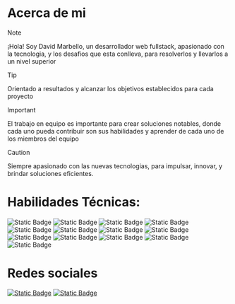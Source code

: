 # Acerca de mi
>[!NOTE]
>¡Hola! Soy David Marbello, un desarrollador web fullstack, apasionado con la tecnologia, y los desafios que esta conlleva, para resolverlos y llevarlos a un nivel superior

>[!TIP]
>Orientado a resultados y alcanzar los objetivos establecidos para cada proyecto

>[!IMPORTANT]
>El trabajo en equipo es importante para crear soluciones notables, donde cada uno pueda contribuir son sus habilidades y aprender de cada uno de los miembros del equipo

>[!CAUTION]
>Siempre apasionado con las nuevas tecnologias, para impulsar, innovar, y brindar soluciones eficientes.


# Habilidades Técnicas: 
####
![Static Badge](https://img.shields.io/badge/Java-ED8B00?style=for-the-badge&logo=openjdk&logoColor=white)
![Static Badge](https://img.shields.io/badge/TypeScript-007ACC?style=for-the-badge&logo=typescript&logoColor=white)
![Static Badge](https://img.shields.io/badge/JavaScript-F7DF1E?style=for-the-badge&logo=javascript&logoColor=black)
![Static Badge](https://img.shields.io/badge/Node.js-43853D?style=for-the-badge&logo=node.js&logoColor=white)
![Static Badge](https://img.shields.io/badge/PostgreSQL-316192?style=for-the-badge&logo=postgresql&logoColor=white)
![Static Badge](https://img.shields.io/badge/MongoDB-4EA94B?style=for-the-badge&logo=mongodb&logoColor=white)
![Static Badge](https://img.shields.io/badge/Express.js-404D59?style=for-the-badge)
![Static Badge](https://img.shields.io/badge/HTML-239120?style=for-the-badge&logo=html5&logoColor=white)
![Static Badge](https://img.shields.io/badge/CSS3-1572B6?style=for-the-badge&logo=css3&logoColor=white)
![Static Badge](https://img.shields.io/badge/React-20232A?style=for-the-badge&logo=react&logoColor=61DAFB)
![Static Badge](https://img.shields.io/badge/Angular-DD0031?style=for-the-badge&logo=angular&logoColor=white)
![Static Badge](https://img.shields.io/badge/Spring-6DB33F?style=for-the-badge&logo=spring&logoColor=white)
![Static Badge](https://img.shields.io/badge/Linux-FCC624?style=for-the-badge&logo=linux&logoColor=black)
# Redes sociales 
[![Static Badge](https://img.shields.io/badge/LinkedIn-0077B5?style=for-the-badge&logo=linkedin&logoColor=white)](https://www.linkedin.com/in/davidmarbello-desarrolladorweb/)
[![Static Badge](https://img.shields.io/website-up-down-green-red/http/monip.org.svg)](https://marbello1973.github.io/MiPortfolio/inicio)

